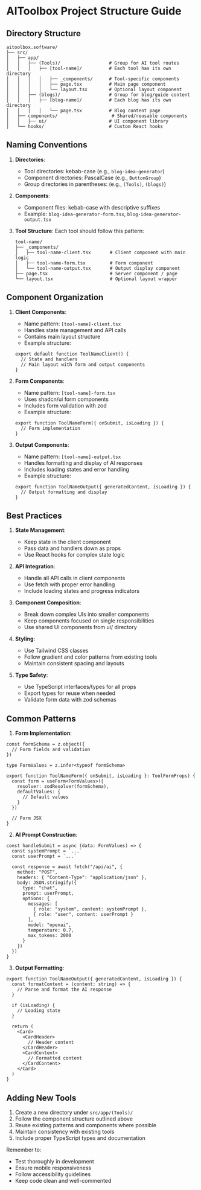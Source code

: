 # AIToolbox Project Structure Guide

## Directory Structure

```
aitoolbox.software/
├── src/
│   ├── app/
│   │   ├── (Tools)/                  # Group for AI tool routes
│   │   │   ├── [tool-name]/          # Each tool has its own directory
│   │   │   │   ├── _components/      # Tool-specific components
│   │   │   │   ├── page.tsx          # Main page component
│   │   │   │   └── layout.tsx        # Optional layout component
│   │   ├── (blogs)/                  # Group for blog/guide content
│   │   │   ├── [blog-name]/          # Each blog has its own directory
│   │   │   │   └── page.tsx          # Blog content page
│   ├── components/                    # Shared/reusable components
│   │   ├── ui/                       # UI component library
│   └── hooks/                        # Custom React hooks
```

## Naming Conventions

1. **Directories**:
   - Tool directories: kebab-case (e.g., `blog-idea-generator`)
   - Component directories: PascalCase (e.g., `ButtonGroup`)
   - Group directories in parentheses: (e.g., `(Tools)`, `(blogs)`)

2. **Components**:
   - Component files: kebab-case with descriptive suffixes
   - Example: `blog-idea-generator-form.tsx`, `blog-idea-generator-output.tsx`

3. **Tool Structure**:
   Each tool should follow this pattern:
   ```
   tool-name/
   ├── _components/
   │   ├── tool-name-client.tsx       # Client component with main logic
   │   ├── tool-name-form.tsx         # Form component
   │   └── tool-name-output.tsx       # Output display component
   ├── page.tsx                       # Server component / page
   └── layout.tsx                     # Optional layout wrapper
   ```

## Component Organization

1. **Client Components**:
   - Name pattern: `[tool-name]-client.tsx`
   - Handles state management and API calls
   - Contains main layout structure
   - Example structure:
   ```tsx
   export default function ToolNameClient() {
     // State and handlers
     // Main layout with form and output components
   }
   ```

2. **Form Components**:
   - Name pattern: `[tool-name]-form.tsx`
   - Uses shadcn/ui form components
   - Includes form validation with zod
   - Example structure:
   ```tsx
   export function ToolNameForm({ onSubmit, isLoading }) {
     // Form implementation
   }
   ```

3. **Output Components**:
   - Name pattern: `[tool-name]-output.tsx`
   - Handles formatting and display of AI responses
   - Includes loading states and error handling
   - Example structure:
   ```tsx
   export function ToolNameOutput({ generatedContent, isLoading }) {
     // Output formatting and display
   }
   ```

## Best Practices

1. **State Management**:
   - Keep state in the client component
   - Pass data and handlers down as props
   - Use React hooks for complex state logic

2. **API Integration**:
   - Handle all API calls in client components
   - Use fetch with proper error handling
   - Include loading states and progress indicators

3. **Component Composition**:
   - Break down complex UIs into smaller components
   - Keep components focused on single responsibilities
   - Use shared UI components from ui/ directory

4. **Styling**:
   - Use Tailwind CSS classes
   - Follow gradient and color patterns from existing tools
   - Maintain consistent spacing and layouts

5. **Type Safety**:
   - Use TypeScript interfaces/types for all props
   - Export types for reuse when needed
   - Validate form data with zod schemas

## Common Patterns

1. **Form Implementation**:
```tsx
const formSchema = z.object({
  // Form fields and validation
})

type FormValues = z.infer<typeof formSchema>

export function ToolNameForm({ onSubmit, isLoading }: ToolFormProps) {
  const form = useForm<FormValues>({
    resolver: zodResolver(formSchema),
    defaultValues: {
      // Default values
    }
  })
  
  // Form JSX
}
```

2. **AI Prompt Construction**:
```tsx
const handleSubmit = async (data: FormValues) => {
  const systemPrompt = `...`
  const userPrompt = `...`
  
  const response = await fetch("/api/ai", {
    method: "POST",
    headers: { "Content-Type": "application/json" },
    body: JSON.stringify({
      type: "chat",
      prompt: userPrompt,
      options: {
        messages: [
          { role: "system", content: systemPrompt },
          { role: "user", content: userPrompt }
        ],
        model: "openai",
        temperature: 0.7,
        max_tokens: 2000
      }
    })
  })
}
```

3. **Output Formatting**:
```tsx
export function ToolNameOutput({ generatedContent, isLoading }) {
  const formatContent = (content: string) => {
    // Parse and format the AI response
  }

  if (isLoading) {
    // Loading state
  }

  return (
    <Card>
      <CardHeader>
        // Header content
      </CardHeader>
      <CardContent>
        // Formatted content
      </CardContent>
    </Card>
  )
}
```

## Adding New Tools

1. Create a new directory under `src/app/(Tools)/`
2. Follow the component structure outlined above
3. Reuse existing patterns and components where possible
4. Maintain consistency with existing tools
5. Include proper TypeScript types and documentation

Remember to:
- Test thoroughly in development
- Ensure mobile responsiveness
- Follow accessibility guidelines
- Keep code clean and well-commented
